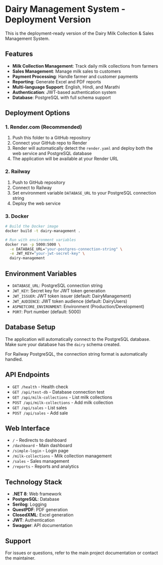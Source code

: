 # Dairy Management System - Deployment Version

This is the deployment-ready version of the Dairy Milk Collection & Sales Management System.

## Features

- **Milk Collection Management**: Track daily milk collections from farmers
- **Sales Management**: Manage milk sales to customers
- **Payment Processing**: Handle farmer and customer payments
- **Reporting**: Generate Excel and PDF reports
- **Multi-language Support**: English, Hindi, and Marathi
- **Authentication**: JWT-based authentication system
- **Database**: PostgreSQL with full schema support

## Deployment Options

### 1. Render.com (Recommended)

1. Push this folder to a GitHub repository
2. Connect your GitHub repo to Render
3. Render will automatically detect the `render.yaml` and deploy both the web service and PostgreSQL database
4. The application will be available at your Render URL

### 2. Railway

1. Push to GitHub repository
2. Connect to Railway
3. Set environment variable `DATABASE_URL` to your PostgreSQL connection string
4. Deploy the web service

### 3. Docker

```bash
# Build the Docker image
docker build -t dairy-management .

# Run with environment variables
docker run -p 5000:5000 \
  -e DATABASE_URL="your-postgres-connection-string" \
  -e JWT_KEY="your-jwt-secret-key" \
  dairy-management
```

## Environment Variables

- `DATABASE_URL`: PostgreSQL connection string
- `JWT_KEY`: Secret key for JWT token generation
- `JWT_ISSUER`: JWT token issuer (default: DairyManagement)
- `JWT_AUDIENCE`: JWT token audience (default: DairyUsers)
- `ASPNETCORE_ENVIRONMENT`: Environment (Production/Development)
- `PORT`: Port number (default: 5000)

## Database Setup

The application will automatically connect to the PostgreSQL database. Make sure your database has the `dairy` schema created.

For Railway PostgreSQL, the connection string format is automatically handled.

## API Endpoints

- `GET /health` - Health check
- `GET /api/test-db` - Database connection test
- `GET /api/milk-collections` - List milk collections
- `POST /api/milk-collections` - Add milk collection
- `GET /api/sales` - List sales
- `POST /api/sales` - Add sale

## Web Interface

- `/` - Redirects to dashboard
- `/dashboard` - Main dashboard
- `/simple-login` - Login page
- `/milk-collections` - Milk collection management
- `/sales` - Sales management
- `/reports` - Reports and analytics

## Technology Stack

- **.NET 8**: Web framework
- **PostgreSQL**: Database
- **Serilog**: Logging
- **QuestPDF**: PDF generation
- **ClosedXML**: Excel generation
- **JWT**: Authentication
- **Swagger**: API documentation

## Support

For issues or questions, refer to the main project documentation or contact the maintainer.